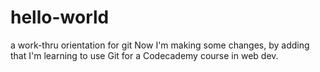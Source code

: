 # hello-world
a work-thru orientation for git
Now I'm making some changes, by adding that I'm learning to use Git for a Codecademy course in web dev.
